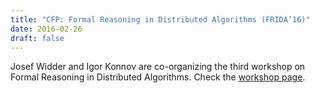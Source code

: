 ```yaml
---
title: "CFP: Formal Reasoning in Distributed Algorithms (FRIDA’16)"
date: 2016-02-26
draft: false
---
```

<p>Josef Widder and Igor Konnov are co-organizing the third workshop on Formal Reasoning in Distributed Algorithms. Check the <a href="http://forsyte.at/events/frida2016/">workshop page</a>.</p>

